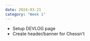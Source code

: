 ```yaml
---
date: 2024-03-21
category: "Week 1"
---
```


 - Setup DEVLOG page
 - Create header/banner for Chessn't
